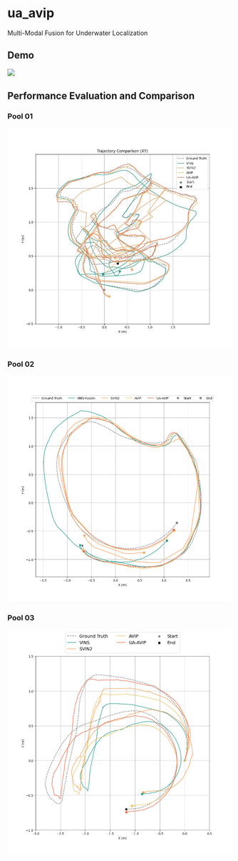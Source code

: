 # ua_avip
Multi-Modal Fusion for Underwater Localization

## Demo

![](demo1.gif)


## Performance Evaluation and Comparison
### Pool 01
![](img/traj_xy_pool01.jpg)
### Pool 02
![](img/traj_xy_pool02.png)
### Pool 03
![](img/traj_xy_pool03.png)
